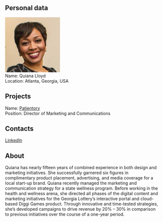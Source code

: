 ## Personal data
![Quiana Lloyd photo](../people/photo/quiana_lloyd.jpg)  
Name:  Quiana Lloyd  
Location: Atlanta, Georgia, USA   
## Projects 
Name: [Patientory](../projects/patientory.md)  
Position: Director of Marketing and Communications  
## Contacts
[LinkedIn](https://www.linkedin.com/in/helloiamquiana/)  

## About
Quiana has nearly fifteen years of combined experience in both design and marketing initiatives. She successfully garnered six figures in complimentary product placement, advertising, and media coverage for a local start-up brand.
Quiana recently managed the marketing and communication strategy for a state wellness program. Before working in the health and wellness arena, she directed all phases of the digital content and marketing initiatives for the Georgia Lottery’s interactive portal and cloud-based Diggi Games product.
Through innovative and time-tested strategies, she’s developed campaigns to drive revenue by 20% – 30% in comparison to previous initiatives over the course of a one-year period.
